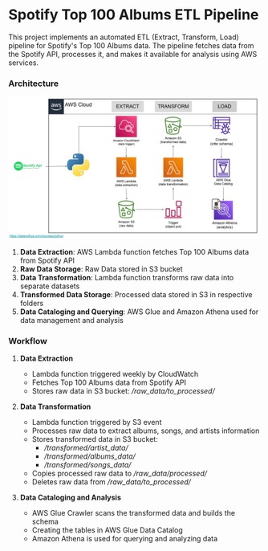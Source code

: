 # Spotify Top 100 Albums ETL Pipeline
This project implements an automated ETL (Extract, Transform, Load) pipeline for Spotify's Top 100 Albums data. The pipeline fetches data from the Spotify API, processes it, and makes it available for analysis using AWS services.

### Architecture
![ Architecture Overview](https://github.com/Vinod-Jaggavarapu6/Spotify-ETL-Data-Pipeline/blob/main/architecture_diagram.jpg)
1. **Data Extraction**: AWS Lambda function fetches Top 100 Albums data from Spotify API
2. **Raw Data Storage**: Raw Data stored in S3 bucket
3. **Data Transformation**: Lambda function transforms raw data into separate datasets
4. **Transformed Data Storage**: Processed data stored in S3 in respective folders
5. **Data Cataloging and Querying**: AWS Glue and Amazon Athena used for data management and analysis

### Workflow

1. **Data Extraction**
    - Lambda function triggered weekly by CloudWatch
    - Fetches Top 100 Albums data from Spotify API
    - Stores raw data in S3 bucket: */raw_data/to_processed/*
2. **Data Transformation**
    - Lambda function triggered by S3 event
    - Processes raw data to extract albums, songs, and artists information
    - Stores transformed data in S3 bucket:
        - */transformed/artist_data/* 
        - */transformed/albums_data/*
        - */transformed/songs_data/*
     - Copies processed raw data to */raw_data/processed/*
     - Deletes raw data from */raw_data/to_processed/*
       
3. **Data Cataloging and Analysis**
    - AWS Glue Crawler scans the transformed data and builds the schema
    - Creating the tables in AWS Glue Data Catalog
    - Amazon Athena is used for querying and analyzing data

  
